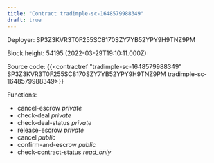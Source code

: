 ```yaml
---
title: "Contract tradimple-sc-1648579988349"
draft: true
---
```

Deployer: SP3Z3KVR3T0F255SC8170SZY7YB52YPY9H9TNZ9PM


 



Block height: 54195 (2022-03-29T19:10:11.000Z)

Source code: {{<contractref "tradimple-sc-1648579988349" SP3Z3KVR3T0F255SC8170SZY7YB52YPY9H9TNZ9PM tradimple-sc-1648579988349>}}

Functions:

* cancel-escrow _private_
* check-deal _private_
* check-deal-status _private_
* release-escrow _private_
* cancel _public_
* confirm-and-escrow _public_
* check-contract-status _read_only_
